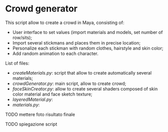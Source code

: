 
# Crowd generator

This script allow to create a crowd in Maya, consisting of:

* User interface to set values (import materials and models, set number of row/sits);
* Import several stickmans and places them in precise location;
* Personalize each stickman with random clothes, hairstyle and skin color;
* Add random animation to each character.

List of files:

* *createMaterials.py*: script that allow to create automatically several materials;
* *crowdGenerator.py*: main script, allow to create crowd;
* *faceSkinCreator.py*: allow to create several shaders composed of skin color material and face sketch texture;
* *layeredMaterial.py*:
* *materials.py*:

TODO mettere foto risultato finale

TODO spiegazione script